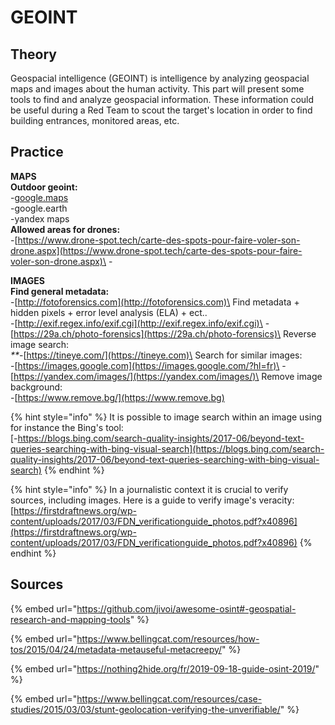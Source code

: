# GEOINT

## Theory <a href="theory" id="theory"></a>

Geospacial intelligence (GEOINT) is intelligence by analyzing geospacial maps and images about the human activity. This part will present some tools to find and analyze geospacial information. These information could be useful during a Red Team to scout the target's location in order to find building entrances, monitored areas, etc.

## Practice <a href="practice" id="practice"></a>

**MAPS**\
**Outdoor geoint:**\
\-[google.maps](https://www.google.com/maps)\
\-google.earth\
\-yandex maps\
**Allowed areas for drones:**\
\-[https://www.drone-spot.tech/carte-des-spots-pour-faire-voler-son-drone.aspx](https://www.drone-spot.tech/carte-des-spots-pour-faire-voler-son-drone.aspx)\
\-

**IMAGES**\
**Find general metadata:**\
\-[http://fotoforensics.com](http://fotoforensics.com)\
Find metadata + hidden pixels + error level analysis (ELA) + ect..\
\-[http://exif.regex.info/exif.cgi](http://exif.regex.info/exif.cgi)\
\-[https://29a.ch/photo-forensics](https://29a.ch/photo-forensics)\
Reverse image search:\
_\*\*_-[https://tineye.com/](https://tineye.com)\
Search for similar images:\
\-[https://images.google.com](https://images.google.com/?hl=fr)\
\-[https://yandex.com/images/](https://yandex.com/images/)\
Remove image background:\
\-[https://www.remove.bg/](https://www.remove.bg)

{% hint style="info" %}
It is possible to image search within an image using for instance the Bing's tool:\
[-https://blogs.bing.com/search-quality-insights/2017-06/beyond-text-queries-searching-with-bing-visual-search](https://blogs.bing.com/search-quality-insights/2017-06/beyond-text-queries-searching-with-bing-visual-search)
{% endhint %}

{% hint style="info" %}
In a journalistic context it is crucial to verify sources, including images. Here is a guide to verify image's veracity:\
[https://firstdraftnews.org/wp-content/uploads/2017/03/FDN_verificationguide_photos.pdf?x40896](https://firstdraftnews.org/wp-content/uploads/2017/03/FDN_verificationguide_photos.pdf?x40896)
{% endhint %}

## Sources

{% embed url="https://github.com/jivoi/awesome-osint#-geospatial-research-and-mapping-tools" %}

{% embed url="https://www.bellingcat.com/resources/how-tos/2015/04/24/metadata-metauseful-metacreepy/" %}

{% embed url="https://nothing2hide.org/fr/2019-09-18-guide-osint-2019/" %}

{% embed url="https://www.bellingcat.com/resources/case-studies/2015/03/03/stunt-geolocation-verifying-the-unverifiable/" %}
